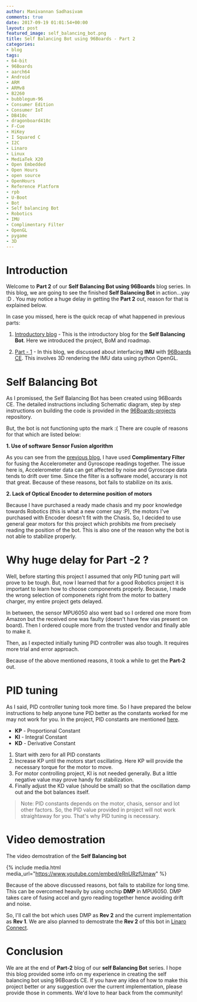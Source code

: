 ```yaml
---
author: Manivannan Sadhasivam
comments: true
date: 2017-09-19 01:01:54+00:00
layout: post
featured_image: self_balancing_bot.png
title: Self Balancing Bot using 96Boards - Part 2
categories:
- blog
tags:
- 64-bit
- 96Boards
- aarch64
- Android
- ARM
- ARMv8
- B2260
- bubblegum-96
- Consumer Edition
- Consumer IoT
- DB410c
- dragonboard410c
- F-Cue
- HiKey
- I Squared C
- I2C
- Linaro
- Linux
- MediaTek X20
- Open Embedded
- Open Hours
- open source
- OpenHours
- Reference Platform
- rpb
- U-Boot
- Bot
- Self balancing Bot
- Robotics
- IMU
- Complimentary Filter
- OpenGL
- pygame
- 3D
---
```


# **Introduction**

Welcome to **Part 2** of our **Self Balancing Bot using 96Boards** blog series. In this blog, we are going to see the finished **Self
Balancing Bot** in action...yay :D . You may notice a huge delay in getting the **Part 2** out, reason for that is explained below. 

In case you missed, here is the quick recap of what happened in previous parts:

1. [Introductory blog](/blog/introducing-self-balancing-bot-using-96boards/) - This is the introductory 
blog for the **Self Balancing Bot**. Here we introduced the project, BoM and roadmap.

2. [Part - 1](/blog/self-balancing-bot-using-96boards-part1/) - In this blog, we discussed about
interfacing **IMU** with [96Boards CE](/products/ce/). This involves 3D rendering the IMU data using
python OpenGL.

# **Self Balancing Bot**

As I promissed, the Self Balancing Bot has been created using 96Boards CE. The detailed instructions including Schematic diagram,
step by step instructions on building the code is provided in the [96Boards-projects](https://github.com/96boards-projects/self_balancing_bot)
repository.

But, the bot is not functioning upto the mark :( There are couple of reasons for that which are listed below:

**1. Use of software Sensor Fusion algorithm**

As you can see from the [previous blog](/blog/self-balancing-bot-using-96boards-part1/), I have used
**Complimentary Filter** for fusing the Accelerometer and Gyroscope readings together. The issue here is, Accelerometer data
can get affected by noise and Gyroscope data tends to drift over time. Since the filter is a software model, accurary is
not that great. Because of these reasons, bot fails to stabilize on its axis.

**2. Lack of Optical Encoder to determine position of motors**

Because I have purchased a ready made chasis and my poor knowledge towards Robotics (this is what a new comer say :P), the motors
I've purchased with Encoder doesn't fit with the Chasis. So, I decided to use general gear motors for this project which prohibits
me from precisely reading the position of the bot. This is also one of the reason why the bot is not able to stabilize properly.

# **Why huge delay for Part -2 ?**

Well, before starting this project I assumed that only PID tuning part will prove to be tough. But, now I learned
that for a good Robotics project it is important to learn how to choose componenets properly. Because, I made the wrong selection
of componenets right from the motor to battery charger, my entire project gets delayed.

In between, the sensor MPU6050 also went bad so I ordered one more from Amazon but the received one was faulty (doesn't have
few vias present on board). Then I ordered couple more from the trusted vendor and finally able to make it.

Then, as I expected initially tuning PID controller was also tough. It requires more trial and error approach. 

Because of the above mentioned reasons, it took a while to get the **Part-2** out.

# **PID tuning**

As I said, PID controller tuning took more time. So I have prepared the below instructions to help anyone tune PID better as 
the constants worked for me may not work for you. In the
project, PID constants are mentioned [here](https://github.com/96boards-projects/self_balancing_bot/blob/master/src/motor_control.c#L30).

* **KP** - Proportional Constant
* **KI** - Integral Constant
* **KD** - Derivative Constant

1. Start with zero for all PID constants
2. Increase KP until the motors start oscillating. Here KP will provide the necessary torque for the motor to move.
3. For motor controlling project, KI is not needed generally. But a little negative value may prove handy for stabilization.
4. Finally adjust the KD value (should be small) so that the oscillation damp out and the bot balances itself.

> Note: PID constants depends on the motor, chasis, sensor and lot other factors. So, the PID value
provided in project will not work straightaway for you. That's why PID tuning is necessary.

# **Video demostration**

The video demostration of the **Self Balancing bot**

{% include media.html media_url="https://www.youtube.com/embed/eRnURzfUmaw" %}

Because of the above discussed reasons, bot fails to stabilize for long time. This can be overcomed heavily by using onchip **DMP**
in MPU6050. DMP takes care of fusing accel and gyro reading together hence avoiding drift and noise.

So, I'll call the bot which uses DMP as **Rev 2** and the current implementation as **Rev 1**. We are also planned to demostrate 
the **Rev 2** of this bot in [Linaro Connect](http://connect.linaro.org/).

# **Conclusion**

We are at the end of **Part-2** blog of our **self Balancing Bot** series. I hope this blog provided some info on my experience
in creating the self balancing bot using 96Boards CE. If you have any idea of how to make this project better or any suggestion
over the current implementation, please provide those in comments. We'd love to hear back from the community!

